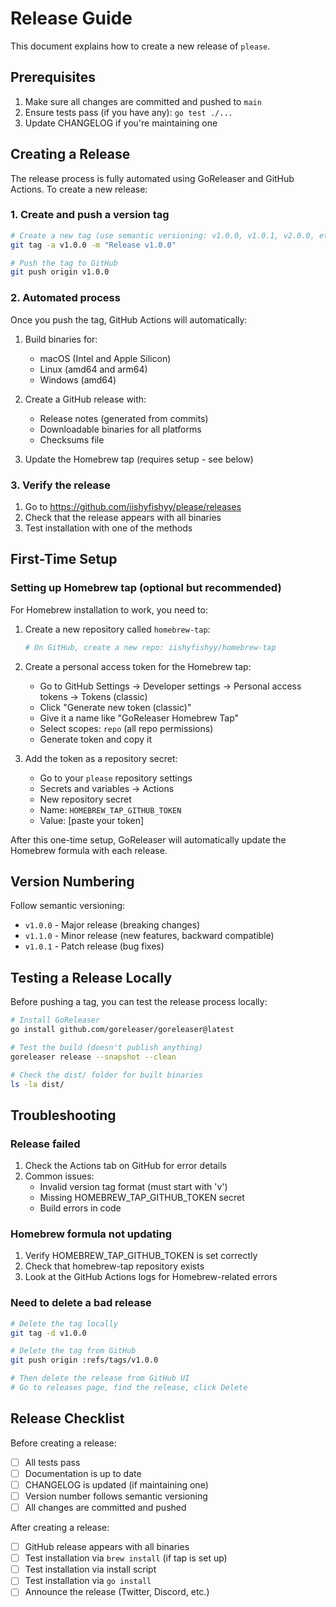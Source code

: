# Release Guide

This document explains how to create a new release of `please`.

## Prerequisites

1. Make sure all changes are committed and pushed to `main`
2. Ensure tests pass (if you have any): `go test ./...`
3. Update CHANGELOG if you're maintaining one

## Creating a Release

The release process is fully automated using GoReleaser and GitHub Actions. To create a new release:

### 1. Create and push a version tag

```bash
# Create a new tag (use semantic versioning: v1.0.0, v1.0.1, v2.0.0, etc.)
git tag -a v1.0.0 -m "Release v1.0.0"

# Push the tag to GitHub
git push origin v1.0.0
```

### 2. Automated process

Once you push the tag, GitHub Actions will automatically:

1. Build binaries for:
   - macOS (Intel and Apple Silicon)
   - Linux (amd64 and arm64)
   - Windows (amd64)

2. Create a GitHub release with:
   - Release notes (generated from commits)
   - Downloadable binaries for all platforms
   - Checksums file

3. Update the Homebrew tap (requires setup - see below)

### 3. Verify the release

1. Go to https://github.com/iishyfishyy/please/releases
2. Check that the release appears with all binaries
3. Test installation with one of the methods

## First-Time Setup

### Setting up Homebrew tap (optional but recommended)

For Homebrew installation to work, you need to:

1. Create a new repository called `homebrew-tap`:
   ```bash
   # On GitHub, create a new repo: iishyfishyy/homebrew-tap
   ```

2. Create a personal access token for the Homebrew tap:
   - Go to GitHub Settings → Developer settings → Personal access tokens → Tokens (classic)
   - Click "Generate new token (classic)"
   - Give it a name like "GoReleaser Homebrew Tap"
   - Select scopes: `repo` (all repo permissions)
   - Generate token and copy it

3. Add the token as a repository secret:
   - Go to your `please` repository settings
   - Secrets and variables → Actions
   - New repository secret
   - Name: `HOMEBREW_TAP_GITHUB_TOKEN`
   - Value: [paste your token]

After this one-time setup, GoReleaser will automatically update the Homebrew formula with each release.

## Version Numbering

Follow semantic versioning:

- `v1.0.0` - Major release (breaking changes)
- `v1.1.0` - Minor release (new features, backward compatible)
- `v1.0.1` - Patch release (bug fixes)

## Testing a Release Locally

Before pushing a tag, you can test the release process locally:

```bash
# Install GoReleaser
go install github.com/goreleaser/goreleaser@latest

# Test the build (doesn't publish anything)
goreleaser release --snapshot --clean

# Check the dist/ folder for built binaries
ls -la dist/
```

## Troubleshooting

### Release failed

1. Check the Actions tab on GitHub for error details
2. Common issues:
   - Invalid version tag format (must start with 'v')
   - Missing HOMEBREW_TAP_GITHUB_TOKEN secret
   - Build errors in code

### Homebrew formula not updating

1. Verify HOMEBREW_TAP_GITHUB_TOKEN is set correctly
2. Check that homebrew-tap repository exists
3. Look at the GitHub Actions logs for Homebrew-related errors

### Need to delete a bad release

```bash
# Delete the tag locally
git tag -d v1.0.0

# Delete the tag from GitHub
git push origin :refs/tags/v1.0.0

# Then delete the release from GitHub UI
# Go to releases page, find the release, click Delete
```

## Release Checklist

Before creating a release:

- [ ] All tests pass
- [ ] Documentation is up to date
- [ ] CHANGELOG is updated (if maintaining one)
- [ ] Version number follows semantic versioning
- [ ] All changes are committed and pushed

After creating a release:

- [ ] GitHub release appears with all binaries
- [ ] Test installation via `brew install` (if tap is set up)
- [ ] Test installation via install script
- [ ] Test installation via `go install`
- [ ] Announce the release (Twitter, Discord, etc.)
